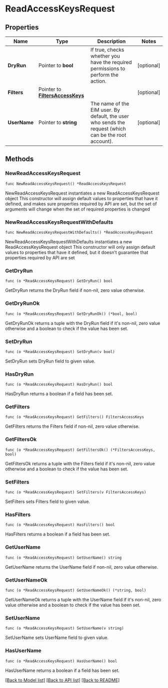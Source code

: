 # ReadAccessKeysRequest

## Properties

Name | Type | Description | Notes
------------ | ------------- | ------------- | -------------
**DryRun** | Pointer to **bool** | If true, checks whether you have the required permissions to perform the action. | [optional] 
**Filters** | Pointer to [**FiltersAccessKeys**](FiltersAccessKeys.md) |  | [optional] 
**UserName** | Pointer to **string** | The name of the EIM user. By default, the user who sends the request (which can be the root account). | [optional] 

## Methods

### NewReadAccessKeysRequest

`func NewReadAccessKeysRequest() *ReadAccessKeysRequest`

NewReadAccessKeysRequest instantiates a new ReadAccessKeysRequest object
This constructor will assign default values to properties that have it defined,
and makes sure properties required by API are set, but the set of arguments
will change when the set of required properties is changed

### NewReadAccessKeysRequestWithDefaults

`func NewReadAccessKeysRequestWithDefaults() *ReadAccessKeysRequest`

NewReadAccessKeysRequestWithDefaults instantiates a new ReadAccessKeysRequest object
This constructor will only assign default values to properties that have it defined,
but it doesn't guarantee that properties required by API are set

### GetDryRun

`func (o *ReadAccessKeysRequest) GetDryRun() bool`

GetDryRun returns the DryRun field if non-nil, zero value otherwise.

### GetDryRunOk

`func (o *ReadAccessKeysRequest) GetDryRunOk() (*bool, bool)`

GetDryRunOk returns a tuple with the DryRun field if it's non-nil, zero value otherwise
and a boolean to check if the value has been set.

### SetDryRun

`func (o *ReadAccessKeysRequest) SetDryRun(v bool)`

SetDryRun sets DryRun field to given value.

### HasDryRun

`func (o *ReadAccessKeysRequest) HasDryRun() bool`

HasDryRun returns a boolean if a field has been set.

### GetFilters

`func (o *ReadAccessKeysRequest) GetFilters() FiltersAccessKeys`

GetFilters returns the Filters field if non-nil, zero value otherwise.

### GetFiltersOk

`func (o *ReadAccessKeysRequest) GetFiltersOk() (*FiltersAccessKeys, bool)`

GetFiltersOk returns a tuple with the Filters field if it's non-nil, zero value otherwise
and a boolean to check if the value has been set.

### SetFilters

`func (o *ReadAccessKeysRequest) SetFilters(v FiltersAccessKeys)`

SetFilters sets Filters field to given value.

### HasFilters

`func (o *ReadAccessKeysRequest) HasFilters() bool`

HasFilters returns a boolean if a field has been set.

### GetUserName

`func (o *ReadAccessKeysRequest) GetUserName() string`

GetUserName returns the UserName field if non-nil, zero value otherwise.

### GetUserNameOk

`func (o *ReadAccessKeysRequest) GetUserNameOk() (*string, bool)`

GetUserNameOk returns a tuple with the UserName field if it's non-nil, zero value otherwise
and a boolean to check if the value has been set.

### SetUserName

`func (o *ReadAccessKeysRequest) SetUserName(v string)`

SetUserName sets UserName field to given value.

### HasUserName

`func (o *ReadAccessKeysRequest) HasUserName() bool`

HasUserName returns a boolean if a field has been set.


[[Back to Model list]](../README.md#documentation-for-models) [[Back to API list]](../README.md#documentation-for-api-endpoints) [[Back to README]](../README.md)


